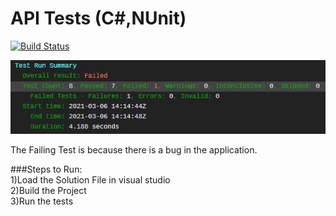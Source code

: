 # API Tests (C#,NUnit)   
  
[![Build Status](https://travis-ci.org/raghu19991/plexureTest.svg?branch=main)](https://travis-ci.org/raghu19991/plexureTest)  
  
![Test Run](https://github.com/raghu19991/plexureTest/blob/main/Run.JPG?raw=true)   
  
  
The Failing Test is because there is a bug in the application.
  
###Steps to Run:  
1)Load the Solution File in visual studio  
2)Build the Project  
3)Run the tests  
